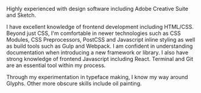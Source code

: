 Highly experienced with design software including Adobe Creative Suite and Sketch.

I have excellent knowledge of frontend development including HTML/CSS. Beyond just CSS, I'm comfortable in newer technologies such as CSS Modules, CSS Preprocessors, PostCSS and Javascript inline styling as well as build tools such as Gulp and Webpack. I am confident in understanding documentation when introducing a new framework or library. I also have strong knowledge of frontend Javascript including React. Terminal and Git are an essential tool within my process.

Through my experimentation in typeface making, I know my way around Glyphs. Other more obscure skills include oil painting.
